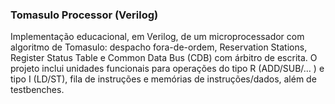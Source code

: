 ### Tomasulo Processor (Verilog)

Implementação educacional, em Verilog, de um microprocessador com algoritmo de Tomasulo: despacho fora-de-ordem, 
Reservation Stations, Register Status Table e Common Data Bus (CDB) com árbitro de escrita. 
O projeto inclui unidades funcionais para operações do tipo R (ADD/SUB/… ) e tipo I (LD/ST), fila de instruções e memórias de instruções/dados, além de testbenches.
